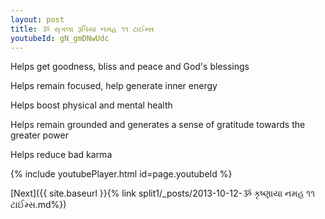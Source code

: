 ```yaml
---
layout: post
title: ૐ સૃગલા રૂપિયા નમહ ૧૧ ટાઈમ્સ
youtubeId: gN_gmDNwUdc
---
```

 
 
Helps get goodness, bliss and peace and God's blessings
 
Helps remain focused, help generate inner energy 
 
Helps boost physical and mental health 
 
Helps remain grounded and generates a sense of gratitude towards the greater power 
 
Helps reduce bad karma
 
 
 
 


{% include youtubePlayer.html id=page.youtubeId %}
 
[Next]({{ site.baseurl }}{% link  split1/_posts/2013-10-12-ૐ કૃષ્ણાયા નમહ ૧૧ ટાઈમ્સ.md%})
 
